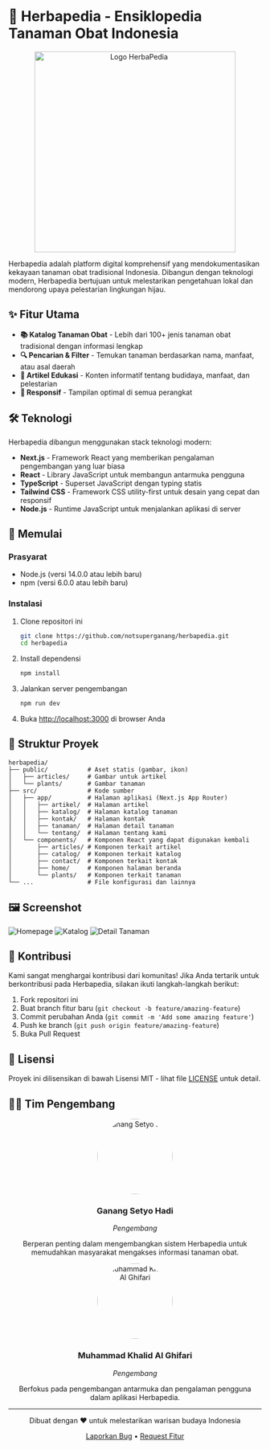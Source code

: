 # 🌿 Herbapedia - Ensiklopedia Tanaman Obat Indonesia

<div align="center">
  <img src="public/logo.png" alt="Logo HerbaPedia" width="400"/>
</div>

Herbapedia adalah platform digital komprehensif yang mendokumentasikan kekayaan tanaman obat tradisional Indonesia. Dibangun dengan teknologi modern, Herbapedia bertujuan untuk melestarikan pengetahuan lokal dan mendorong upaya pelestarian lingkungan hijau.

## ✨ Fitur Utama

- **📚 Katalog Tanaman Obat** - Lebih dari 100+ jenis tanaman obat tradisional dengan informasi lengkap
- **🔍 Pencarian & Filter** - Temukan tanaman berdasarkan nama, manfaat, atau asal daerah
- **📝 Artikel Edukasi** - Konten informatif tentang budidaya, manfaat, dan pelestarian
- **📱 Responsif** - Tampilan optimal di semua perangkat

## 🛠️ Teknologi

Herbapedia dibangun menggunakan stack teknologi modern:

- **Next.js** - Framework React yang memberikan pengalaman pengembangan yang luar biasa
- **React** - Library JavaScript untuk membangun antarmuka pengguna
- **TypeScript** - Superset JavaScript dengan typing statis
- **Tailwind CSS** - Framework CSS utility-first untuk desain yang cepat dan responsif
- **Node.js** - Runtime JavaScript untuk menjalankan aplikasi di server

## 🚀 Memulai

### Prasyarat

- Node.js (versi 14.0.0 atau lebih baru)
- npm (versi 6.0.0 atau lebih baru)

### Instalasi

1. Clone repositori ini
   ```bash
   git clone https://github.com/notsuperganang/herbapedia.git
   cd herbapedia
   ```

2. Install dependensi
   ```bash
   npm install
   ```

3. Jalankan server pengembangan
   ```bash
   npm run dev
   ```

4. Buka [http://localhost:3000](http://localhost:3000) di browser Anda

## 📂 Struktur Proyek

```
herbapedia/
├── public/           # Aset statis (gambar, ikon)
│   ├── articles/     # Gambar untuk artikel
│   └── plants/       # Gambar tanaman
├── src/              # Kode sumber
│   ├── app/          # Halaman aplikasi (Next.js App Router)
│   │   ├── artikel/  # Halaman artikel
│   │   ├── katalog/  # Halaman katalog tanaman
│   │   ├── kontak/   # Halaman kontak
│   │   ├── tanaman/  # Halaman detail tanaman
│   │   └── tentang/  # Halaman tentang kami
│   └── components/   # Komponen React yang dapat digunakan kembali
│       ├── articles/ # Komponen terkait artikel
│       ├── catalog/  # Komponen terkait katalog
│       ├── contact/  # Komponen terkait kontak
│       ├── home/     # Komponen halaman beranda
│       └── plants/   # Komponen terkait tanaman
└── ...               # File konfigurasi dan lainnya
```

## 🖼️ Screenshot

![Homepage](public/readme/homepage.png)
![Katalog](public/readme/catalog.png)
![Detail Tanaman](public/readme/detail.png)

## 🌱 Kontribusi

Kami sangat menghargai kontribusi dari komunitas! Jika Anda tertarik untuk berkontribusi pada Herbapedia, silakan ikuti langkah-langkah berikut:

1. Fork repositori ini
2. Buat branch fitur baru (`git checkout -b feature/amazing-feature`)
3. Commit perubahan Anda (`git commit -m 'Add some amazing feature'`)
4. Push ke branch (`git push origin feature/amazing-feature`)
5. Buka Pull Request

## 📄 Lisensi

Proyek ini dilisensikan di bawah Lisensi MIT - lihat file [LICENSE](LICENSE) untuk detail.

## 👨‍💻 Tim Pengembang

<div align="center">
  <img src="public/ganang.jpg" alt="Ganang Setyo Hadi" width="150" style="border-radius: 50%"/>
  <h3>Ganang Setyo Hadi</h3>
  <p><i>Pengembang</i></p>
  <p>Berperan penting dalam mengembangkan sistem Herbapedia untuk memudahkan masyarakat mengakses informasi tanaman obat.</p>
  
  <img src="public/alghi.jpg" alt="Muhammad Khalid Al Ghifari" width="150" style="border-radius: 50%"/>
  <h3>Muhammad Khalid Al Ghifari</h3>
  <p><i>Pengembang</i></p>
  <p>Berfokus pada pengembangan antarmuka dan pengalaman pengguna dalam aplikasi Herbapedia.</p>
</div>

---

<p align="center">Dibuat dengan ❤️ untuk melestarikan warisan budaya Indonesia</p>

<p align="center">
  <a href="https://github.com/username/herbapedia/issues">Laporkan Bug</a> •
  <a href="https://github.com/username/herbapedia/issues">Request Fitur</a>
</p>